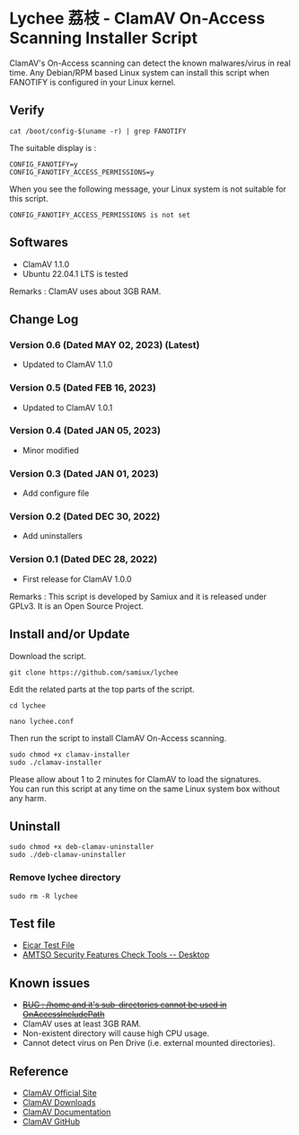 # Lychee 荔枝 - ClamAV On-Access Scanning Installer Script

ClamAV's On-Access scanning can detect the known malwares/virus in real time.  Any Debian/RPM based Linux system can install this script when FANOTIFY is configured in your Linux kernel.

## Verify

```
cat /boot/config-$(uname -r) | grep FANOTIFY
```

The suitable display is :

```
CONFIG_FANOTIFY=y
CONFIG_FANOTIFY_ACCESS_PERMISSIONS=y
```

When you see the following message, your Linux system is not suitable for this script.

```
CONFIG_FANOTIFY_ACCESS_PERMISSIONS is not set
``` 

## Softwares

- ClamAV 1.1.0
- Ubuntu 22.04.1 LTS is tested

Remarks : ClamAV uses about 3GB RAM.

## Change Log

### Version 0.6 (Dated MAY 02, 2023) (Latest)  
- Updated to ClamAV 1.1.0  

### Version 0.5 (Dated FEB 16, 2023)   
- Updated to ClamAV 1.0.1  

### Version 0.4 (Dated JAN 05, 2023)   
- Minor modified  

### Version 0.3 (Dated JAN 01, 2023)   
- Add configure file  

### Version 0.2 (Dated DEC 30, 2022)   
- Add uninstallers  

### Version 0.1 (Dated DEC 28, 2022)   
- First release for ClamAV 1.0.0  

Remarks : This script is developed by Samiux and it is released under GPLv3.  It is an Open Source Project.

## Install and/or Update

Download the script.
```
git clone https://github.com/samiux/lychee
```

Edit the related parts at the top parts of the script.
```
cd lychee

nano lychee.conf
```

Then run the script to install ClamAV On-Access scanning.
```
sudo chmod +x clamav-installer
sudo ./clamav-installer
```
Please allow about 1 to 2 minutes for ClamAV to load the signatures.   
You can run this script at any time on the same Linux system box without any harm.

## Uninstall

```
sudo chmod +x deb-clamav-uninstaller
sudo ./deb-clamav-uninstaller
``` 

### Remove lychee directory
```
sudo rm -R lychee
```

## Test file
- [Eicar Test File](https://www.eicar.org/download-anti-malware-testfile/)  
- [AMTSO Security Features Check Tools -- Desktop](https://www.amtso.org/security-features-check/)  

## Known issues
- ~~[BUG : /home and it's sub-directories cannot be used in OnAccessIncludePath](https://github.com/Cisco-Talos/clamav/issues/799)~~  
- ClamAV uses at least 3GB RAM.
- Non-existent directory will cause high CPU usage.  
- Cannot detect virus on Pen Drive (i.e. external mounted directories).  

## Reference

- [ClamAV Official Site](https://www.clamav.net/)  
- [ClamAV Downloads](https://www.clamav.net/downloads)  
- [ClamAV Documentation](https://docs.clamav.net/)  
- [ClamAV GitHub](https://github.com/Cisco-Talos/clamav)  
